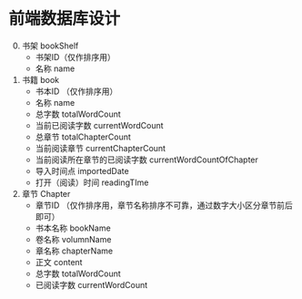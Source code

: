 # 前端数据库设计

0. 书架 bookShelf
    - 书架ID（仅作排序用）
    - 名称 name
1. 书籍 book
    - 书本ID （仅作排序用）
    - 名称 name
    - 总字数 totalWordCount
    - 当前已阅读字数 currentWordCount
    - 总章节 totalChapterCount
    - 当前阅读章节 currentChapterCount
    - 当前阅读所在章节的已阅读字数 currentWordCountOfChapter
    - 导入时间点 importedDate
    - 打开（阅读）时间 readingTIme
2. 章节 Chapter
    - 章节ID （仅作排序用，章节名称排序不可靠，通过数字大小区分章节前后即可）
    - 书本名称 bookName
    - 卷名称 volumnName
    - 章名称 chapterName
    - 正文 content
    - 总字数 totalWordCount
    - 已阅读字数 currentWordCount
